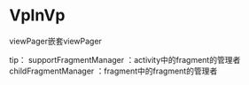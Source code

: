# VpInVp

viewPager嵌套viewPager

tip：
supportFragmentManager ：activity中的fragment的管理者
childFragmentManager ：fragment中的fragment的管理者


